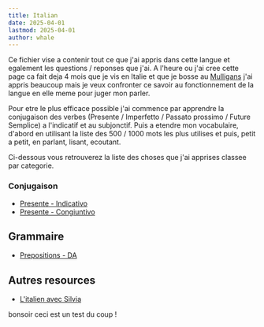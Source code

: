 ```yaml
---
title: Italian
date: 2025-04-01
lastmod: 2025-04-01
author: whale
---
```

Ce fichier vise a contenir tout ce que j'ai appris dans cette langue et egalement les questions / reponses que j'ai. A l'heure ou j'ai cree cette page ca fait deja 4 mois que je vis en Italie et que je bosse au [Mulligans](https://mulliganspub.it/) j'ai appris beaucoup mais je veux confronter ce savoir au fonctionnement de la langue en elle meme pour juger mon parler.

Pour etre le plus efficace possible j'ai commence par apprendre la conjugaison des verbes (Presente / Imperfetto / Passato prossimo / Future Semplice) a l'indicatif et au subjonctif. Puis a etendre mon vocabulaire, d'abord en utilisant la liste des 500 / 1000 mots les plus utilises et puis, petit a petit, en parlant, lisant, ecoutant.

Ci-dessous vous retrouverez la liste des choses que j'ai apprises classee par categorie.

### Conjugaison

- [Presente - Indicativo](/posts/italian/presente/indicativo/)
- [Presente - Congiuntivo](/posts/italian/presente/congiuntivo/)

## Grammaire

- [Prepositions - DA](/posts/italian/prepositions/da/)

## Autres resources

- [L'italien avec Silvia](https://www.youtube.com/@LitalienavecSilvia)

bonsoir ceci est un test du coup !